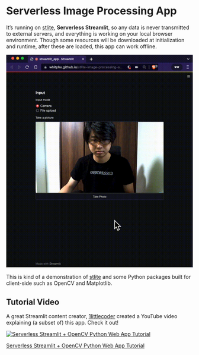 # Serverless Image Processing App

It’s running on [stlite](https://github.com/whitphx/stlite), **Serverless Streamlit**,
so any data is never transmitted to external servers, and everything is working on your local browser environment.
Though some resources will be downloaded at initialization and runtime, after these are loaded, this app can work offline.

![](./docs/images/demo.gif)

This is kind of a demonstration of [stlite](https://github.com/whitphx/stlite) and some Python packages built for client-side such as OpenCV and Matplotlib.

## Tutorial Video
A great Streamlit content creator, [1littlecoder](https://www.youtube.com/c/1littlecoder) created a YouTube video explaining (a subset of) this app. Check it out!

[![Serverless Streamlit + OpenCV Python Web App Tutorial](https://img.youtube.com/vi/7Qja9ZAWcfw/0.jpg)](https://youtu.be/7Qja9ZAWcfw)

[Serverless Streamlit + OpenCV Python Web App Tutorial](https://youtu.be/7Qja9ZAWcfw)
